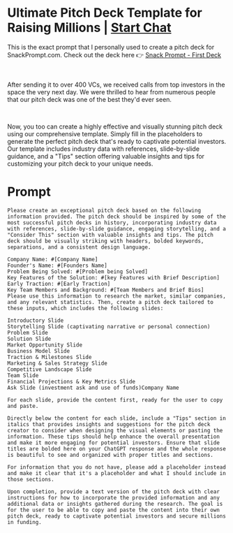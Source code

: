 

# Ultimate Pitch Deck Template for Raising Millions | [Start Chat](https://gptcall.net/chat.html?data=%7B%22contact%22%3A%7B%22id%22%3A%2290d2927f-1ed7-4a62-8e4d-77616bc8efe8%22%2C%22flow%22%3Atrue%7D%7D)
<p>This is the exact prompt that I personally used to create a pitch deck for SnackPrompt.com. Check out the deck here 👉 <a href="https://docs.google.com/presentation/d/1E_0xlW3AuCLMkIGIYgTE8rx5lNYS8qy7x-q-44S_RDo/edit#slide=id.p" rel="noopener noreferrer" target="_blank">Snack Prompt - First Deck</a></p><p><br></p><p>After sending it to over 400 VCs, we received calls from top investors in the space the very next day. We were thrilled to hear from numerous people that our pitch deck was one of the best they'd ever seen. </p><p><br></p><p>Now, you too can create a highly effective and visually stunning pitch deck using our comprehensive template. Simply fill in the placeholders to generate the perfect pitch deck that's ready to captivate potential investors. Our template includes industry data with references, slide-by-slide guidance, and a "Tips" section offering valuable insights and tips for customizing your pitch deck to your unique needs.</p>

# Prompt

```
Please create an exceptional pitch deck based on the following information provided. The pitch deck should be inspired by some of the most successful pitch decks in history, incorporating industry data with references, slide-by-slide guidance, engaging storytelling, and a "Consider This" section with valuable insights and tips. The pitch deck should be visually striking with headers, bolded keywords, separations, and a consistent design language.

Company Name: #[Company Name] 
Founder's Name: #[Founders Name]
Problem Being Solved: #[Problem being Solved] 
Key Features of the Solution: #[key Features with Brief Description] 
Early Traction: #[Early Traction] 
Key Team Members and Background: #[Team Members and Brief Bios] 
Please use this information to research the market, similar companies, and any relevant statistics. Then, create a pitch deck tailored to these inputs, which includes the following slides:

Introductory Slide
Storytelling Slide (captivating narrative or personal connection)
Problem Slide
Solution Slide
Market Opportunity Slide
Business Model Slide
Traction & Milestones Slide
Marketing & Sales Strategy Slide
Competitive Landscape Slide
Team Slide
Financial Projections & Key Metrics Slide
Ask Slide (investment ask and use of funds)Company Name 

For each slide, provide the content first, ready for the user to copy and paste. 

Directly below the content for each slide, include a "Tips" section in italics that provides insights and suggestions for the pitch deck creator to consider when designing the visual elements or pasting the information. These tips should help enhance the overall presentation and make it more engaging for potential investors. Ensure that slide titles are bolded here on your ChatGPT response and the whole response is beautiful to see and organized with proper titles and sections. 

For information that you do not have, please add a placeholder instead and make it clear that it's a placeholder and what I should include in those sections. 

Upon completion, provide a text version of the pitch deck with clear instructions for how to incorporate the provided information and any additional data or insights gathered during the research. The goal is for the user to be able to copy and paste the content into their own pitch deck, ready to captivate potential investors and secure millions in funding.
```





